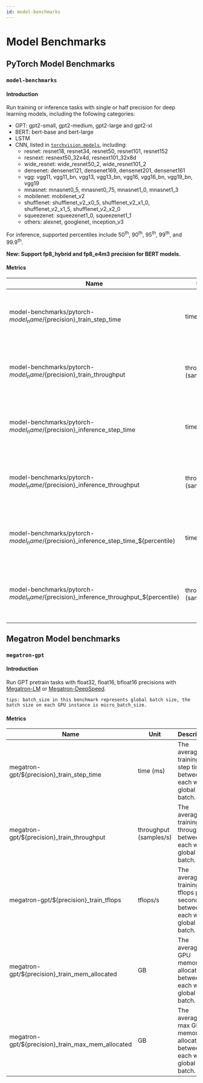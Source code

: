 ```yaml
---
id: model-benchmarks
---
```


# Model Benchmarks

## PyTorch Model Benchmarks

### `model-benchmarks`

#### Introduction

Run training or inference tasks with single or half precision for deep learning models,
including the following categories:
* GPT: gpt2-small, gpt2-medium, gpt2-large and gpt2-xl
* BERT: bert-base and bert-large
* LSTM
* CNN, listed in [`torchvision.models`](https://pytorch.org/vision/0.8/models.html), including:
  * resnet: resnet18, resnet34, resnet50, resnet101, resnet152
  * resnext: resnext50_32x4d, resnext101_32x8d
  * wide_resnet: wide_resnet50_2, wide_resnet101_2
  * densenet: densenet121, densenet169, densenet201, densenet161
  * vgg: vgg11, vgg11_bn, vgg13, vgg13_bn, vgg16, vgg16_bn, vgg19_bn, vgg19
  * mnasnet: mnasnet0_5, mnasnet0_75, mnasnet1_0, mnasnet1_3
  * mobilenet: mobilenet_v2
  * shufflenet: shufflenet_v2_x0_5, shufflenet_v2_x1_0, shufflenet_v2_x1_5, shufflenet_v2_x2_0
  * squeezenet: squeezenet1_0, squeezenet1_1
  * others: alexnet, googlenet, inception_v3

For inference, supported percentiles include
50<sup>th</sup>, 90<sup>th</sup>, 95<sup>th</sup>, 99<sup>th</sup>, and 99.9<sup>th</sup>.

**New: Support fp8_hybrid and fp8_e4m3 precision for BERT models.**

#### Metrics

| Name                                                                                    | Unit                   | Description                                                                  |
|-----------------------------------------------------------------------------------------|------------------------|------------------------------------------------------------------------------|
| model-benchmarks/pytorch-${model_name}/${precision}_train_step_time                     | time (ms)              | The average training step time with fp32/fp16 precision.                     |
| model-benchmarks/pytorch-${model_name}/${precision}_train_throughput                    | throughput (samples/s) | The average training throughput with fp32/fp16 precision.                    |
| model-benchmarks/pytorch-${model_name}/${precision}_inference_step_time                 | time (ms)              | The average inference step time with fp32/fp16 precision.                    |
| model-benchmarks/pytorch-${model_name}/${precision}_inference_throughput                | throughput (samples/s) | The average inference throughput with fp32/fp16 precision.                   |
| model-benchmarks/pytorch-${model_name}/${precision}_inference_step_time\_${percentile}  | time (ms)              | The n<sup>th</sup> percentile inference step time with fp32/fp16 precision.  |
| model-benchmarks/pytorch-${model_name}/${precision}_inference_throughput\_${percentile} | throughput (samples/s) | The n<sup>th</sup> percentile inference throughput with fp32/fp16 precision. |


## Megatron Model benchmarks

### `megatron-gpt`

#### Introduction

Run GPT pretrain tasks with float32, float16, bfloat16 precisions with [Megatron-LM](https://github.com/NVIDIA/Megatron-LM) or [Megatron-DeepSpeed](https://github.com/microsoft/Megatron-DeepSpeed).

`tips: batch_size in this benchmark represents global batch size, the batch size on each GPU instance is micro_batch_size.`

#### Metrics
| Name                                              | Unit                   | Description                                                             |
|---------------------------------------------------|------------------------|-------------------------------------------------------------------------|
| megatron-gpt/${precision}_train_step_time         | time (ms)              | The average training step time between each whole global batch.         |
| megatron-gpt/${precision}_train_throughput        | throughput (samples/s) | The average training throughput between each whole global batch.        |
| megatron-gpt/${precision}_train_tflops            | tflops/s               | The average training tflops per second between each whole global batch. |
| megatron-gpt/${precision}_train_mem_allocated     | GB                     | The average GPU memory allocated between each whole global batch.       |
| megatron-gpt/${precision}_train_max_mem_allocated | GB                     | The average max GPU memory allocated between each whole global batch.   |

